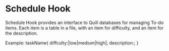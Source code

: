 # Schedule Hook
Schedule Hook provides an interface to Quill databases for managing To-do items. Each item is a table in a file, with an item for difficulty, and an item for the description.

Example:
taskName{
diffculty:|low|medium|high|;
description:;
}